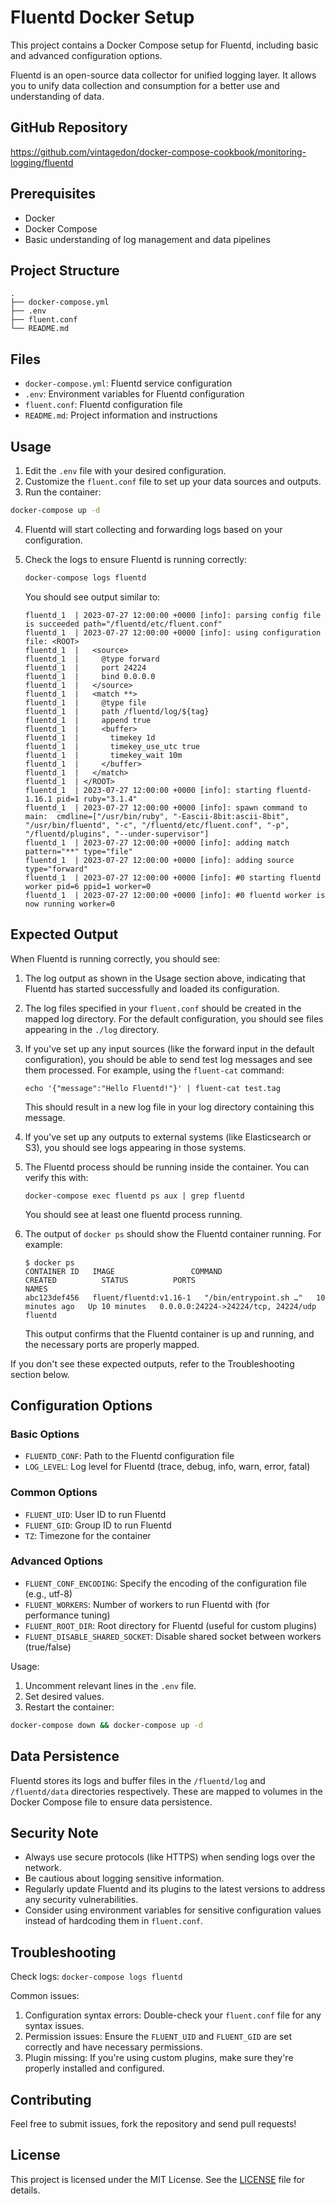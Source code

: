 # Fluentd Docker Setup

This project contains a Docker Compose setup for Fluentd, including basic and advanced configuration options.

Fluentd is an open-source data collector for unified logging layer. It allows you to unify data collection and consumption for a better use and understanding of data.

## GitHub Repository

https://github.com/vintagedon/docker-compose-cookbook/monitoring-logging/fluentd

## Prerequisites

- Docker
- Docker Compose
- Basic understanding of log management and data pipelines

## Project Structure

```
.
├── docker-compose.yml
├── .env
├── fluent.conf
└── README.md
```

## Files
- `docker-compose.yml`: Fluentd service configuration
- `.env`: Environment variables for Fluentd configuration
- `fluent.conf`: Fluentd configuration file
- `README.md`: Project information and instructions

## Usage

1. Edit the `.env` file with your desired configuration.
2. Customize the `fluent.conf` file to set up your data sources and outputs.
3. Run the container:

```bash
docker-compose up -d
```

4. Fluentd will start collecting and forwarding logs based on your configuration.

5. Check the logs to ensure Fluentd is running correctly:

   ```bash
   docker-compose logs fluentd
   ```

   You should see output similar to:

   ```
   fluentd_1  | 2023-07-27 12:00:00 +0000 [info]: parsing config file is succeeded path="/fluentd/etc/fluent.conf"
   fluentd_1  | 2023-07-27 12:00:00 +0000 [info]: using configuration file: <ROOT>
   fluentd_1  |   <source>
   fluentd_1  |     @type forward
   fluentd_1  |     port 24224
   fluentd_1  |     bind 0.0.0.0
   fluentd_1  |   </source>
   fluentd_1  |   <match **>
   fluentd_1  |     @type file
   fluentd_1  |     path /fluentd/log/${tag}
   fluentd_1  |     append true
   fluentd_1  |     <buffer>
   fluentd_1  |       timekey 1d
   fluentd_1  |       timekey_use_utc true
   fluentd_1  |       timekey_wait 10m
   fluentd_1  |     </buffer>
   fluentd_1  |   </match>
   fluentd_1  | </ROOT>
   fluentd_1  | 2023-07-27 12:00:00 +0000 [info]: starting fluentd-1.16.1 pid=1 ruby="3.1.4"
   fluentd_1  | 2023-07-27 12:00:00 +0000 [info]: spawn command to main:  cmdline=["/usr/bin/ruby", "-Eascii-8bit:ascii-8bit", "/usr/bin/fluentd", "-c", "/fluentd/etc/fluent.conf", "-p", "/fluentd/plugins", "--under-supervisor"]
   fluentd_1  | 2023-07-27 12:00:00 +0000 [info]: adding match pattern="**" type="file"
   fluentd_1  | 2023-07-27 12:00:00 +0000 [info]: adding source type="forward"
   fluentd_1  | 2023-07-27 12:00:00 +0000 [info]: #0 starting fluentd worker pid=6 ppid=1 worker=0
   fluentd_1  | 2023-07-27 12:00:00 +0000 [info]: #0 fluentd worker is now running worker=0
   ```

## Expected Output

When Fluentd is running correctly, you should see:

1. The log output as shown in the Usage section above, indicating that Fluentd has started successfully and loaded its configuration.

2. The log files specified in your `fluent.conf` should be created in the mapped log directory. For the default configuration, you should see files appearing in the `./log` directory.

3. If you've set up any input sources (like the forward input in the default configuration), you should be able to send test log messages and see them processed. For example, using the `fluent-cat` command:
   ```
   echo '{"message":"Hello Fluentd!"}' | fluent-cat test.tag
   ```
   This should result in a new log file in your log directory containing this message.

4. If you've set up any outputs to external systems (like Elasticsearch or S3), you should see logs appearing in those systems.

5. The Fluentd process should be running inside the container. You can verify this with:
   ```
   docker-compose exec fluentd ps aux | grep fluentd
   ```
   You should see at least one fluentd process running.

6. The output of `docker ps` should show the Fluentd container running. For example:

   ```
   $ docker ps
   CONTAINER ID   IMAGE                 COMMAND                  CREATED          STATUS          PORTS                               NAMES
   abc123def456   fluent/fluentd:v1.16-1   "/bin/entrypoint.sh …"   10 minutes ago   Up 10 minutes   0.0.0.0:24224->24224/tcp, 24224/udp   fluentd
   ```

   This output confirms that the Fluentd container is up and running, and the necessary ports are properly mapped.

If you don't see these expected outputs, refer to the Troubleshooting section below.

## Configuration Options

### Basic Options
- `FLUENTD_CONF`: Path to the Fluentd configuration file
- `LOG_LEVEL`: Log level for Fluentd (trace, debug, info, warn, error, fatal)

### Common Options
- `FLUENT_UID`: User ID to run Fluentd
- `FLUENT_GID`: Group ID to run Fluentd
- `TZ`: Timezone for the container

### Advanced Options
- `FLUENT_CONF_ENCODING`: Specify the encoding of the configuration file (e.g., utf-8)
- `FLUENT_WORKERS`: Number of workers to run Fluentd with (for performance tuning)
- `FLUENT_ROOT_DIR`: Root directory for Fluentd (useful for custom plugins)
- `FLUENT_DISABLE_SHARED_SOCKET`: Disable shared socket between workers (true/false)

Usage:
1. Uncomment relevant lines in the `.env` file.
2. Set desired values.
3. Restart the container:

```bash
docker-compose down && docker-compose up -d
```

## Data Persistence
Fluentd stores its logs and buffer files in the `/fluentd/log` and `/fluentd/data` directories respectively. These are mapped to volumes in the Docker Compose file to ensure data persistence.

## Security Note
- Always use secure protocols (like HTTPS) when sending logs over the network.
- Be cautious about logging sensitive information.
- Regularly update Fluentd and its plugins to the latest versions to address any security vulnerabilities.
- Consider using environment variables for sensitive configuration values instead of hardcoding them in `fluent.conf`.

## Troubleshooting
Check logs: `docker-compose logs fluentd`

Common issues:
1. Configuration syntax errors: Double-check your `fluent.conf` file for any syntax issues.
2. Permission issues: Ensure the `FLUENT_UID` and `FLUENT_GID` are set correctly and have necessary permissions.
3. Plugin missing: If you're using custom plugins, make sure they're properly installed and configured.

## Contributing
Feel free to submit issues, fork the repository and send pull requests!

## License
This project is licensed under the MIT License. See the [LICENSE](LICENSE) file for details.
